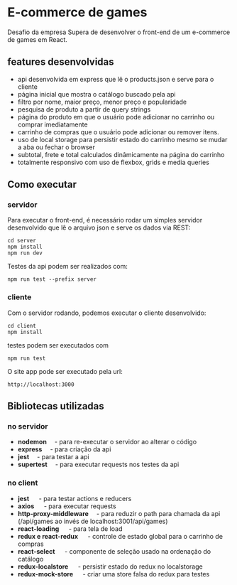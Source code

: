 # E-commerce de games

Desafio da empresa Supera de desenvolver o front-end de um e-commerce de games em React.

## features desenvolvidas

- api desenvolvida em express que lê o products.json e serve para o cliente
- página inicial que mostra o catálogo buscado pela api
- filtro por nome, maior preço, menor preço e popularidade
- pesquisa de produto a partir de query strings
- página do produto em que o usuário pode adicionar no carrinho ou comprar imediatamente
- carrinho de compras que o usuário pode adicionar ou remover itens.
- uso de local storage para persistir estado do carrinho mesmo se mudar a aba ou fechar o browser
- subtotal, frete e total calculados dinâmicamente na página do carrinho
- totalmente responsivo com uso de flexbox, grids e media queries

## Como executar

### servidor

Para executar o front-end, é necessário rodar um simples servidor desenvolvido que
lê o arquivo json e serve os dados via REST:
```
cd server
npm install
npm run dev
```

Testes da api podem ser realizados com:
```
npm run test --prefix server
```

### cliente

Com o servidor rodando, podemos executar o cliente desenvolvido:
```
cd client
npm install
```
testes podem ser executados com
```
npm run test
```

O site app pode ser executado pela url:
```
http://localhost:3000
```

## Bibliotecas utilizadas

### no servidor

- **nodemon**     &emsp;- para re-executar o servidor ao alterar o código
- **express**     &emsp;- para criação da api
- **jest**        &emsp;- para testar a api
- **supertest**   &emsp;- para executar requests nos testes da api

### no client

* **jest**                     &emsp; - para testar actions e reducers 
* **axios**                    &emsp; - para executar requests
* **http-proxy-middleware**    &emsp;- para reduzir o path para chamada da api (/api/games ao invés de localhost:3001/api/games)
* **react-loading**            &emsp; - para tela de load
* **redux e react-redux**      &emsp; - controle de estado global para o carrinho de compras
* **react-select**            &emsp;  - componente de seleção usado na ordenação do catálogo
* **redux-localstore**        &emsp; - persistir estado do redux no localstorage
* **redux-mock-store**        &emsp; - criar uma store falsa do redux para testes

